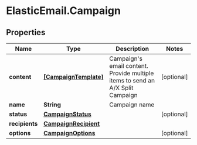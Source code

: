 # ElasticEmail.Campaign

## Properties

Name | Type | Description | Notes
------------ | ------------- | ------------- | -------------
**content** | [**[CampaignTemplate]**](CampaignTemplate.md) | Campaign&#39;s email content. Provide multiple items to send an A/X Split Campaign | [optional] 
**name** | **String** | Campaign name | 
**status** | [**CampaignStatus**](CampaignStatus.md) |  | [optional] 
**recipients** | [**CampaignRecipient**](CampaignRecipient.md) |  | 
**options** | [**CampaignOptions**](CampaignOptions.md) |  | [optional] 


